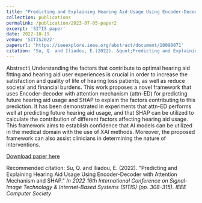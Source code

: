 ```yaml
---
title: "Predicting and Explaining Hearing Aid Usage Using Encoder-Decoder with Attention Mechanism and SHAP"
collection: publications
permalink: /publication/2023-07-05-paper2
excerpt: 'SITIS paper'
date: 2022-10-19
venue: 'SITIS2022'
paperurl: 'https://ieeexplore.ieee.org/abstract/document/10090071'
citation: 'Su, Q. and Iliadou, E.(2022). &quot;Predicting and Explaining Hearing Aid Usage Using Encoder-Decoder with Attention Mechanism and SHAP.&quot; <i>In 2022 16th International Conference on Signal-Image Technology & Internet-Based Systems (SITIS) (pp. 308-315). IEEE Computer Society.</i>'
---
```

Abstract:\\
Understanding the factors that contribute to optimal hearing aid fitting and hearing aid user experiences is crucial in order to increase the satisfaction and quality of life of hearing loss patients, as well as reduce societal and financial burdens. This work proposes a novel framework that uses Encoder-decoder with attention mechanism (attn-ED) for predicting future hearing aid usage and SHAP to explain the factors contributing to this prediction. It has been demonstrated in experiments that attn-ED performs well at predicting future hearing aid usage, and that SHAP can be utilized to calculate the contribution of different factors affecting hearing aid usage. This framework aims to establish confidence that AI models can be utilized in the medical domain with the use of XAI methods. Moreover, the proposed framework can also assist clinicians in determining the nature of interventions.

[Download paper here](http://qiqisu.co.uk/files/paper2.pdf)

Recommended citation: Su, Q. and Iliadou, E. (2022). "Predicting and Explaining Hearing Aid Usage Using Encoder-Decoder with Attention Mechanism and SHAP." <i>In 2022 16th International Conference on Signal-Image Technology & Internet-Based Systems (SITIS) (pp. 308-315). IEEE Computer Society</i>